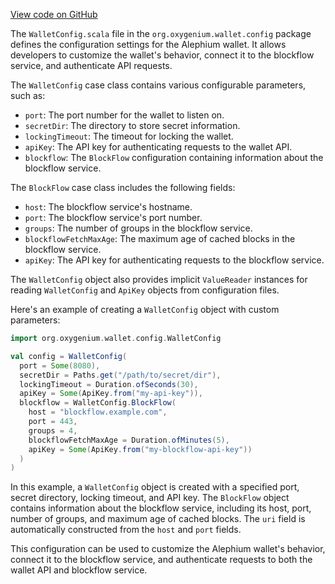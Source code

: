 [View code on GitHub](https://github.com/oxygenium/oxygenium/.autodoc/docs/json/wallet/src/main/scala/org/oxygenium/wallet/config)

The `WalletConfig.scala` file in the `org.oxygenium.wallet.config` package defines the configuration settings for the Alephium wallet. It allows developers to customize the wallet's behavior, connect it to the blockflow service, and authenticate API requests.

The `WalletConfig` case class contains various configurable parameters, such as:

- `port`: The port number for the wallet to listen on.
- `secretDir`: The directory to store secret information.
- `lockingTimeout`: The timeout for locking the wallet.
- `apiKey`: The API key for authenticating requests to the wallet API.
- `blockflow`: The `BlockFlow` configuration containing information about the blockflow service.

The `BlockFlow` case class includes the following fields:

- `host`: The blockflow service's hostname.
- `port`: The blockflow service's port number.
- `groups`: The number of groups in the blockflow service.
- `blockflowFetchMaxAge`: The maximum age of cached blocks in the blockflow service.
- `apiKey`: The API key for authenticating requests to the blockflow service.

The `WalletConfig` object also provides implicit `ValueReader` instances for reading `WalletConfig` and `ApiKey` objects from configuration files.

Here's an example of creating a `WalletConfig` object with custom parameters:

```scala
import org.oxygenium.wallet.config.WalletConfig

val config = WalletConfig(
  port = Some(8080),
  secretDir = Paths.get("/path/to/secret/dir"),
  lockingTimeout = Duration.ofSeconds(30),
  apiKey = Some(ApiKey.from("my-api-key")),
  blockflow = WalletConfig.BlockFlow(
    host = "blockflow.example.com",
    port = 443,
    groups = 4,
    blockflowFetchMaxAge = Duration.ofMinutes(5),
    apiKey = Some(ApiKey.from("my-blockflow-api-key"))
  )
)
```

In this example, a `WalletConfig` object is created with a specified port, secret directory, locking timeout, and API key. The `BlockFlow` object contains information about the blockflow service, including its host, port, number of groups, and maximum age of cached blocks. The `uri` field is automatically constructed from the `host` and `port` fields.

This configuration can be used to customize the Alephium wallet's behavior, connect it to the blockflow service, and authenticate requests to both the wallet API and blockflow service.
